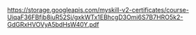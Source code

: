 https://storage.googleapis.com/myskill-v2-certificates/course-UiqaF36FBfjb8iuR52Sj/gxkWTx1EBhcgD3Omi6S7B7HRO5k2-GdGRxHVOVyA5bdHsW40Y.pdf
